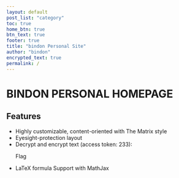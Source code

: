 ```yaml
---
layout: default
post_list: "category"
toc: true
home_btn: true
btn_text: true
footer: true
title: "bindon Personal Site"
author: "bindon"
encrypted_text: true
permalink: /
---
```


# BINDON PERSONAL HOMEPAGE

##  Features
* Highly customizable, content-oriented with The Matrix style
* Eyesight-protection layout
* Decrypt and encrypt text (access token: 233): 
    <p class="encrypted" id="QuC6SpQrHSQi56O7V0NGTgGJu5fqoMiGVWaQjbWEQb">Flag</p>
* LaTeX formula Support with MathJax
